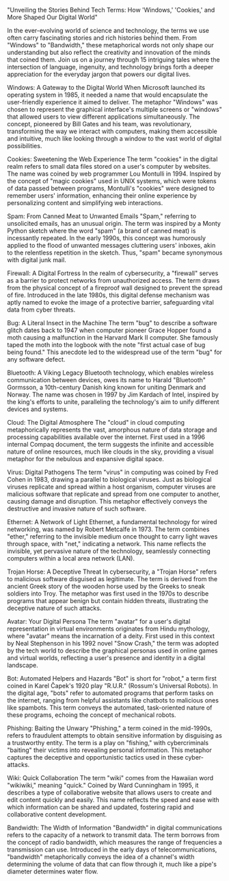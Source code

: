 "Unveiling the Stories Behind Tech Terms: How 'Windows,' 'Cookies,' and More Shaped Our Digital World"

In the ever-evolving world of science and technology, the terms we use often carry fascinating stories and rich histories behind them. From "Windows" to "Bandwidth," these metaphorical words not only shape our understanding but also reflect the creativity and innovation of the minds that coined them. Join us on a journey through 15 intriguing tales where the intersection of language, ingenuity, and technology brings forth a deeper appreciation for the everyday jargon that powers our digital lives.

Windows: A Gateway to the Digital World When Microsoft launched its operating system in 1985, it needed a name that would encapsulate the user-friendly experience it aimed to deliver. The metaphor "Windows" was chosen to represent the graphical interface's multiple screens or "windows" that allowed users to view different applications simultaneously. The concept, pioneered by Bill Gates and his team, was revolutionary, transforming the way we interact with computers, making them accessible and intuitive, much like looking through a window to the vast world of digital possibilities.

Cookies: Sweetening the Web Experience The term "cookies" in the digital realm refers to small data files stored on a user's computer by websites. The name was coined by web programmer Lou Montulli in 1994. Inspired by the concept of "magic cookies" used in UNIX systems, which were tokens of data passed between programs, Montulli's "cookies" were designed to remember users' information, enhancing their online experience by personalizing content and simplifying web interactions.

Spam: From Canned Meat to Unwanted Emails "Spam," referring to unsolicited emails, has an unusual origin. The term was inspired by a Monty Python sketch where the word "spam" (a brand of canned meat) is incessantly repeated. In the early 1990s, this concept was humorously applied to the flood of unwanted messages cluttering users' inboxes, akin to the relentless repetition in the sketch. Thus, "spam" became synonymous with digital junk mail.

Firewall: A Digital Fortress In the realm of cybersecurity, a "firewall" serves as a barrier to protect networks from unauthorized access. The term draws from the physical concept of a fireproof wall designed to prevent the spread of fire. Introduced in the late 1980s, this digital defense mechanism was aptly named to evoke the image of a protective barrier, safeguarding vital data from cyber threats.

Bug: A Literal Insect in the Machine The term "bug" to describe a software glitch dates back to 1947 when computer pioneer Grace Hopper found a moth causing a malfunction in the Harvard Mark II computer. She famously taped the moth into the logbook with the note "first actual case of bug being found." This anecdote led to the widespread use of the term "bug" for any software defect.

Bluetooth: A Viking Legacy Bluetooth technology, which enables wireless communication between devices, owes its name to Harald "Bluetooth" Gormsson, a 10th-century Danish king known for uniting Denmark and Norway. The name was chosen in 1997 by Jim Kardach of Intel, inspired by the king's efforts to unite, paralleling the technology's aim to unify different devices and systems.

Cloud: The Digital Atmosphere The "cloud" in cloud computing metaphorically represents the vast, amorphous nature of data storage and processing capabilities available over the internet. First used in a 1996 internal Compaq document, the term suggests the infinite and accessible nature of online resources, much like clouds in the sky, providing a visual metaphor for the nebulous and expansive digital space.

Virus: Digital Pathogens The term "virus" in computing was coined by Fred Cohen in 1983, drawing a parallel to biological viruses. Just as biological viruses replicate and spread within a host organism, computer viruses are malicious software that replicate and spread from one computer to another, causing damage and disruption. This metaphor effectively conveys the destructive and invasive nature of such software.

Ethernet: A Network of Light Ethernet, a fundamental technology for wired networking, was named by Robert Metcalfe in 1973. The term combines "ether," referring to the invisible medium once thought to carry light waves through space, with "net," indicating a network. This name reflects the invisible, yet pervasive nature of the technology, seamlessly connecting computers within a local area network (LAN).

Trojan Horse: A Deceptive Threat In cybersecurity, a "Trojan Horse" refers to malicious software disguised as legitimate. The term is derived from the ancient Greek story of the wooden horse used by the Greeks to sneak soldiers into Troy. The metaphor was first used in the 1970s to describe programs that appear benign but contain hidden threats, illustrating the deceptive nature of such attacks.

Avatar: Your Digital Persona The term "avatar" for a user's digital representation in virtual environments originates from Hindu mythology, where "avatar" means the incarnation of a deity. First used in this context by Neal Stephenson in his 1992 novel "Snow Crash," the term was adopted by the tech world to describe the graphical personas used in online games and virtual worlds, reflecting a user's presence and identity in a digital landscape.

Bot: Automated Helpers and Hazards "Bot" is short for "robot," a term first coined in Karel Čapek's 1920 play "R.U.R." (Rossum's Universal Robots). In the digital age, "bots" refer to automated programs that perform tasks on the internet, ranging from helpful assistants like chatbots to malicious ones like spambots. This term conveys the automated, task-oriented nature of these programs, echoing the concept of mechanical robots.

Phishing: Baiting the Unwary "Phishing," a term coined in the mid-1990s, refers to fraudulent attempts to obtain sensitive information by disguising as a trustworthy entity. The term is a play on "fishing," with cybercriminals "baiting" their victims into revealing personal information. This metaphor captures the deceptive and opportunistic tactics used in these cyber-attacks.

Wiki: Quick Collaboration The term "wiki" comes from the Hawaiian word "wikiwiki," meaning "quick." Coined by Ward Cunningham in 1995, it describes a type of collaborative website that allows users to create and edit content quickly and easily. This name reflects the speed and ease with which information can be shared and updated, fostering rapid and collaborative content development.

Bandwidth: The Width of Information "Bandwidth" in digital communications refers to the capacity of a network to transmit data. The term borrows from the concept of radio bandwidth, which measures the range of frequencies a transmission can use. Introduced in the early days of telecommunications, "bandwidth" metaphorically conveys the idea of a channel's width determining the volume of data that can flow through it, much like a pipe's diameter determines water flow.

